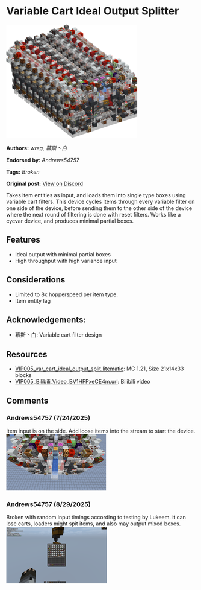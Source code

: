 # Variable Cart Ideal Output Splitter
<img alt="area_render_98_.png" src="images/area_render_98_.png?raw=1" height="300px">

**Authors:** *wreg, 慕斯丶白*

**Endorsed by:** *Andrews54757*

**Tags:** *Broken*

**Original post:** [View on Discord](https://discord.com/channels/1375556143186837695/1397833391767818270)

Takes item entities as input, and loads them into single type boxes using variable cart filters. This device cycles items through every variable filter on one side of the device, before sending them to the other side of the device where the next round of filtering is done with reset filters. Works like a cycvar device, and produces minimal partial boxes.
## Features
- Ideal output with minimal partial boxes
- High throughput with high variance input
## Considerations
- Limited to 8x hopperspeed per item type.
- Item entity lag

## Acknowledgements:
- 慕斯丶白: Variable cart filter design

## Resources
- [VIP005_var_cart_ideal_output_split.litematic](attachments/VIP005_var_cart_ideal_output_split.litematic): MC 1.21, Size 21x14x33 blocks
- [VIP005_Bilibili_Video_BV1HFPxeCE4m.url](https://www.bilibili.com/video/BV1HFPxeCE4m/): Bilibili video

## Comments

### Andrews54757 (7/24/2025)
Item input is on the side. Add loose items into the stream to start the device.
<img alt="image.png" src="comments_attachments/1397834495616618526-image.png?raw=1" height="150px">


### Andrews54757 (8/29/2025)
Broken with random input timings according to testing by Lukeem. it can lose carts, loaders might spit items, and also may output mixed boxes.
<img alt="image.png" src="comments_attachments/1410878526885855313-image.png?raw=1" height="150px">

